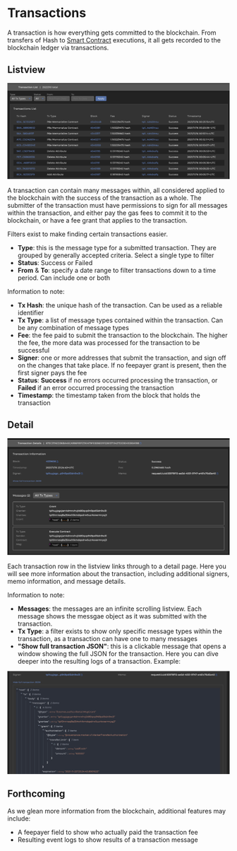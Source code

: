 # Transactions

A transaction is how everything gets committed to the blockchain. From transfers of Hash to [Smart Contract](../../../modules/provwasm-smart-contracts.md) executions, it all gets recorded to the blockchain ledger via transactions.

## Listview

![A list of the most recent transactions committed to the blockchain](/img/explorer/tx-list.png)

A transaction can contain many messages within, all considered applied to the blockchain with the success of the transaction as a whole. The submitter of the transaction must have permissions to sign for all messages within the transaction, and either pay the gas fees to commit it to the blockchain, or have a fee grant that applies to the transaction.

Filters exist to make finding certain transactions easier.&#x20;

- **Type**: this is the message type for a submitted transaction. They are grouped by generally accepted criteria. Select a single type to filter
- **Status**: Success or Failed
- **From** & **To**: specify a date range to filter transactions down to a time period. Can include one or both

Information to note:

- **Tx Hash**: the unique hash of the transaction. Can be used as a reliable identifier&#x20;
- **Tx Type**: a list of message types contained within the transaction. Can be any combination of message types
- **Fee**: the fee paid to submit the transaction to the blockchain. The higher the fee, the more data was processed for the transaction to be successful
- **Signer**: one or more addresses that submit the transaction, and sign off on the changes that take place. If no feepayer grant is present, then the first signer pays the fee
- **Status**: **Success** if no errors occurred processing the transaction, or **Failed** if an error occurred processing the transaction
- **Timestamp**: the timestamp taken from the block that holds the transaction

## Detail

![Transaction Detail overview](/img/explorer/tx-detail.png)

Each transaction row in the listview links through to a detail page. Here you will see more information about the transaction, including additional signers, memo information, and message details.

Information to note:

- **Messages**: the messages are an infinite scrolling listview. Each message shows the messgae object as it was submitted with the transaction.&#x20;
- **Tx Type**: a filter exists to show only specific message types within the transaction, as a transaction can have one to many messages
- **"Show full transaction JSON"**: this is a clickable message that opens a window showing the full JSON for the transaction. Here you can dive deeper into the resulting logs of a transaction. Example:

![Collapsible box showing the full JSON for a transaction](/img/explorer/tx-raw-details.png)

## Forthcoming

As we glean more information from the blockchain, additional features may include:

- A feepayer field to show who actually paid the transaction fee
- Resulting event logs to show results of a transaction message
